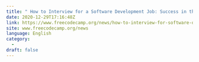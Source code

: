 ```yaml
---
title: " How to Interview for a Software Development Job: Success in the Wild West "
date: 2020-12-29T17:16:48Z
link: https://www.freecodecamp.org/news/how-to-interview-for-software-development-jobs/?utm_medium=RSS&utm_source=news.12bit.vn
site: www.freecodecamp.org/news
language: English
category:
  -   
draft: false
---
```

